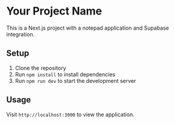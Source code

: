 # Your Project Name

This is a Next.js project with a notepad application and Supabase integration.

## Setup

1. Clone the repository
2. Run `npm install` to install dependencies
3. Run `npm run dev` to start the development server

## Usage

Visit `http://localhost:3000` to view the application.
